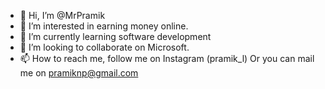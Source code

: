 - 👋 Hi, I’m @MrPramik
- 👀 I’m interested in earning money online.
- 🌱 I’m currently learning software development
- 💞️ I’m looking to collaborate on Microsoft.
- 📫 How to reach me, follow me on Instagram (pramik_l)
Or you can mail me on pramiknp@gmail.com

<!---
MrPramik/MrPramik is a ✨ special ✨ repository because its `README.md` (this file) appears on your GitHub profile.
You can click the Preview link to take a look at your changes.
--->
